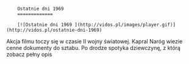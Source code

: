 
        Ostatnie dni 1969 
        =============
        
        [![Ostatnie dni 1969 ](http://vidos.pl/images/player.gif)](http://vidos.pl/ostatnie-dni-1969)
        
        
 Akcja filmu toczy się w czasie II wojny światowej. Kapral Naróg wiezie cenne dokumenty do sztabu. Po drodze spotyka dziewczynę, z którą zobacz pełny opis
    